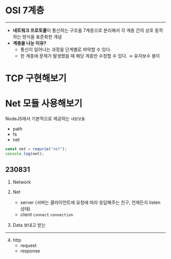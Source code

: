 # OSI 7계층

---

- **네트워크 프로토콜**이 통신하는 구조를 7계층으로 분리해서 각 계층 간의 상호 동작하는 방식을 표준화한 개념
- **계층을 나눈 이유?**
  - 통신이 일어나는 과정을 단계별로 파악할 수 있다.
  - 한 계층에 문제가 발생했을 때 해당 계층만 수정할 수 있다. → 유지보수 용이

# TCP 구현해보기

# Net 모듈 사용해보기

NodeJS에서 기본적으로 제공하는 `내장모듈`

- path
- fs
- net

```js
const net = requrie("net");
console.log(net);
```

## 230831

1. Network
2. Net

   - server (서버는 클라이언트에 요청에 따라 응답해주는 친구, 언제든지 listen 상태)
   - client
     `connect`
     `connection`

3. Data 보내고 받는

---

4. http
   - request
   - response
